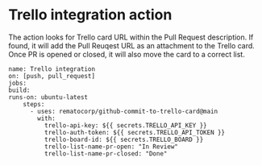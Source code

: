 # Trello integration action

The action looks for Trello card URL within the Pull Request description. If found, it will add the Pull Reuqest URL as an attachment to the Trello card. Once PR is opened or closed, it will also move the card to a correct list.

```
name: Trello integration
on: [push, pull_request]
jobs:
build:
runs-on: ubuntu-latest
    steps:
      - uses: rematocorp/github-commit-to-trello-card@main
        with:
          trello-api-key: ${{ secrets.TRELLO_API_KEY }}
          trello-auth-token: ${{ secrets.TRELLO_API_TOKEN }}
          trello-board-id: ${{ secrets.TRELLO_BOARD }}
          trello-list-name-pr-open: "In Review"
          trello-list-name-pr-closed: "Done"
```
